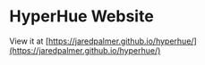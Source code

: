 # HyperHue Website

View it at [https://jaredpalmer.github.io/hyperhue/](https://jaredpalmer.github.io/hyperhue/)
